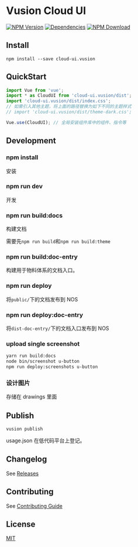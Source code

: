 # Vusion Cloud UI

[![NPM Version][npm-img]][npm-url]
[![Dependencies][david-img]][david-url]
[![NPM Download][download-img]][download-url]

[npm-img]: http://img.shields.io/npm/v/cloud-ui.vusion.svg?style=flat-square
[npm-url]: http://npmjs.org/package/cloud-ui.vusion
[david-img]: http://img.shields.io/david/vusion/cloud-ui.svg?style=flat-square
[david-url]: https://david-dm.org/vusion/cloud-ui
[download-img]: https://img.shields.io/npm/dm/cloud-ui.vusion.svg?style=flat-square
[download-url]: https://npmjs.org/package/cloud-ui.vusion

## Install
``` shell
npm install --save cloud-ui.vusion
```

## QuickStart

``` javascript
import Vue from 'vue';
import * as CloudUI from 'cloud-ui.vusion/dist';
import 'cloud-ui.vusion/dist/index.css';
// 如需引入其他主题，将上面的路径替换为如下不同的主题样式
// import 'cloud-ui.vusion/dist/theme-dark.css';

Vue.use(CloudUI); // 全局安装组件库中的组件、指令等
```

## Development

### npm install

安装

### npm run dev

开发

### npm run build:docs

构建文档

需要先`npm run build`和`npm run build:theme`

### npm run build:doc-entry

构建用于物料体系的文档入口。

### npm run deploy

将`public/`下的文档发布到 NOS

### npm run deploy:doc-entry

将`dist-doc-entry/`下的文档入口发布到 NOS


### upload single screenshot

```sh
yarn run build:docs
node bin/screenshot u-button
npm run deploy:screenshots u-button
```

### 设计图片

存储在 drawings 里面

## Publish

```
vusion publish
```

usage.json 在低代码平台上登记。

## Changelog

See [Releases](https://github.com/vusion/cloud-ui/releases)

## Contributing

See [Contributing Guide](https://github.com/vusion/DOCUMENTATION/issues/8)

## License

[MIT](LICENSE)

